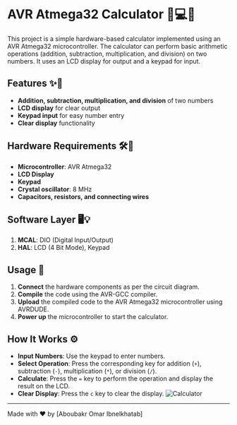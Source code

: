 # AVR Atmega32 Calculator 🧮💻🔌

This project is a simple hardware-based calculator implemented using an AVR Atmega32 microcontroller. The calculator can perform basic arithmetic operations (addition, subtraction, multiplication, and division) on two numbers. It uses an LCD display for output and a keypad for input.

## Features ✨📌

- **Addition, subtraction, multiplication, and division** of two numbers
- **LCD display** for clear output
- **Keypad input** for easy number entry
- **Clear display** functionality

## Hardware Requirements 🛠️🧰

- **Microcontroller**: AVR Atmega32
- **LCD Display**
- **Keypad**
- **Crystal oscillator**: 8 MHz
- **Capacitors, resistors, and connecting wires**

## Software Layer 🖥️💡

1. **MCAL**: DIO (Digital Input/Output)
2. **HAL**: LCD (4 Bit Mode), Keypad

## Usage 📝

1. **Connect** the hardware components as per the circuit diagram.
2. **Compile** the code using the AVR-GCC compiler.
3. **Upload** the compiled code to the AVR Atmega32 microcontroller using AVRDUDE.
4. **Power up** the microcontroller to start the calculator.

## How It Works ⚙️

- **Input Numbers**: Use the keypad to enter numbers.
- **Select Operation**: Press the corresponding key for addition (`+`), subtraction (`-`), multiplication (`*`), or division (`/`).
- **Calculate**: Press the `=` key to perform the operation and display the result on the LCD.
- **Clear Display**: Press the `c` key to clear the display.
![Calculator](https://github.com/user-attachments/assets/f7f3cc19-40f1-4996-8fcd-e8955f5da1db)


---

Made with ❤️ by [Aboubakr Omar Ibnelkhatab]
